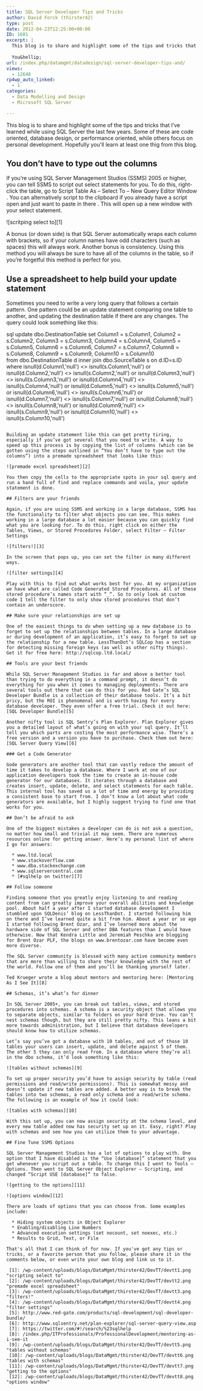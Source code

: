 ```yaml
---
title: SQL Server Developer Tips and Tricks
author: David Forck (thirster42)
type: post
date: 2012-04-23T12:25:00+00:00
ID: 1601
excerpt: |
  This blog is to share and highlight some of the tips and tricks that I’ve learned while using SQL Server the last few years.  Some of these are code oriented, database design,  or performance oriented, while others focus on personal development. 
  
  You&hellip;
url: /index.php/datamgmt/datadesign/sql-server-developer-tips-and/
views:
  - 12648
rp4wp_auto_linked:
  - 1
categories:
  - Data Modelling and Design
  - Microsoft SQL Server

---
```

This blog is to share and highlight some of the tips and tricks that I’ve learned while using SQL Server the last few years. Some of these are code oriented, database design, or performance oriented, while others focus on personal development. Hopefully you'll learn at least one thig from this blog.

## You don’t have to type out the columns

If you’re using SQL Server Management Studios (SSMS) 2005 or higher, you can tell SSMS to script out select statements for you. To do this, right-click the table, go to Script Table As – Select To – New Query Editor Window . You can alternatively script to the clipboard if you already have a script open and just want to paste in there . This will open up a new window with your select statement. 

![scritping select to][1]

A bonus (or down side) is that SQL Server automatically wraps each column with brackets, so if your column names have odd characters (such as spaces) this will always work. Another bonus is consistency. Using this method you will always be sure to have all of the columns in the table, so if you’re forgetful this method is perfect for you.

## Use a spreadsheet to help build your update statement

Sometimes you need to write a very long query that follows a certain pattern. One pattern could be an update statement comparing one table to another, and updating the destination table if there are any changes. The query could look something like this:

sql
update dbo.DestinationTable
set
	Column1 = s.Column1,
	Column2 = s.Column2,
	Column3 = s.Column3,
	Column4 = s.Column4,
	Column5 = s.Column5,
	Column6 = s.Column6,
	Column7 = s.Column7,
	Column8 = s.Column8,
	Column9 = s.Column9,
	Column10 = s.Column10	
from dbo.DestinationTable d
	inner join dbo.SourceTable s
		on d.ID=s.ID	
where
	isnull(d.Column1,'null') <> isnull(s.Column1,'null')	or
	isnull(d.Column2,'null') <> isnull(s.Column2,'null')	or
	isnull(d.Column3,'null') <> isnull(s.Column3,'null')	or
	isnull(d.Column4,'null') <> isnull(s.Column4,'null')	or
	isnull(d.Column5,'null') <> isnull(s.Column5,'null')	or
	isnull(d.Column6,'null') <> isnull(s.Column6,'null')	or
	isnull(d.Column7,'null') <> isnull(s.Column7,'null')	or
	isnull(d.Column8,'null') <> isnull(s.Column8,'null')	or
	isnull(d.Column9,'null') <> isnull(s.Column9,'null')	or
	isnull(d.Column10,'null') <> isnull(s.Column10,'null')
```

Building an update statement like this can get pretty tiring, especially if you’ve got several that you need to write. A way to speed up this process is by copying the list of columns (which can be gotten using the steps outlined in “You don’t have to type out the columns”) into a premade spreadsheet that looks like this:

![premade excel spreadsheet][2]

You then copy the cells to the appropriate spots in your sql query and run a hand full of find and replace commands and voila, your update statement is done.

## Filters are your friends

Again, if you are using SSMS and working in a large database, SSMS has the functionality to filter what objects you can see. This makes working in a large database a lot easier because you can quickly find what you are looking for. To do this, right click on either the Tables, Views, or Stored Procedures Folder, select Filter – Filter Settings

![filters!][3]

In the screen that pops up, you can set the filter in many different ways.

![filter settings][4]

Play with this to find out what works best for you. At my organization we have what are called Code Generated Stored Procedures. All of these stored procedure’s names start with “_”. So to only look at custom code I tell the filter to only show stored procedures that don’t contain an underscore.

## Make sure your relationships are set up

One of the easiest things to do when setting up a new database is to forget to set up the relationships between tables. In a large database or during development of an application, it’s easy to forget to set up the relationship for a new table. LessThanDot’s SQLCop has a section for detecting missing foreign keys (as well as other nifty things). Get it for free here: http://sqlcop.ltd.local/

## Tools are your best friends

While SQL Server Management Studios is far and above a better tool than trying to do everything in a command prompt, it doesn’t do everything for you when it comes to managing deployments. There are several tools out there that can do this for you. Red Gate’s SQL Developer Bundle is a collection of their database tools. It’s a bit pricy, but the ROI is phenomenal and is worth having for every database developer. They even offer a free trial. Check it out here: [SQL Developer Bundle][5]

Another nifty tool is SQL Sentry’s Plan Explorer. Plan Explorer gives you a detailed layout of what’s going on with your sql query. It’ll tell you which parts are costing the most performance wise. There’s a free version and a version you have to purchase. Check them out here: [SQL Server Query View][6]

### Get a Code Generator

Gode generators are another tool that can vastly reduce the amount of time it takes to develop a database. Where I work at one of our application developers took the time to create an in-house code generator for our databases. It iterates through a database and creates insert, update, delete, and select statements for each table. This internal tool has saved us a lot of time and energy by providing a consistent base to start from. I don’t know a lot about what code generators are available, but I highly suggest trying to find one that works for you.

## Don’t be afraid to ask

One of the biggest mistakes a developer can do is not ask a question, no matter how small and trivial it may seem. There are numerous resources online for getting answer. Here’s my personal list of where I go for answers:

  * www.ltd.local
  * www.stackoverflow.com
  * www.dba.stackexchange.com
  * www.sqlservercentral.com
  * [#sqlhelp on twitter][7]

## Follow someone

Finding someone that you greatly enjoy listening to and reading content from can greatly improve your overall abilities and knowledge pool. About half a year after I started database development I stumbled upon SQLDenis’ blog on LessThanDot. I started following him on there and I’ve learned quite a bit from him. About a year or so ago I started following Brent Ozar, and I’ve learned more about the hardware side of SQL Server and other DBA features than I would have otherwise. Now that Kendra Little and Jeremiah Peschka are blogging for Brent Ozar PLF, the blogs on www.brentozar.com have become even more diverse.

The SQL Server community is blessed with many active community members that are more than willing to share their knowledge with the rest of the world. Follow one of them and you’ll be thanking yourself later.

Ted Krueger wrote a blog about mentors and mentoring here: [Mentoring As I See It][8]

## Schemas, it’s what’s for dinner

In SQL Server 2005+, you can break out tables, views, and stored procedures into schemas. A schema is a security object that allows you to separate objects, similar to folders on your hard drive. You can’t nest schemas though, but they are still pretty nifty. This leans a bit more towards administration, but I believe that database developers should know how to utilize schemas.

Let’s say you’ve got a database with 10 tables, and out of those 10 tables your users can insert, update, and delete against 5 of them. The other 5 they can only read from. In a database where they’re all in the dbo schema, it’d look something like this:

![tables without schemas][9]

To set up proper security you’d have to assign security by table (read permissions and read/write permissions). This is somewhat messy and doesn’t update if new tables are added. A better way is to break the tables into two schemas, a read only schema and a read/write schema. The following is an example of how it could look:

![tables with schemas][10]

With this set up, you can now assign security at the schema level, and every new table added now has security set up on it. Easy, right? Play with schemas and see how you can utilize them to your advantage.

## Fine Tune SSMS Options

SQL Server Management Studios has a lot of options to play with. One option that I have disabled is the “Use [database]” statement that you get whenever you script out a table. To change this I went to Tools – Options. Then went to SQL Server Object Explorer – Scripting, and changed “Script USE [database]” to false.

![getting to the options][11]

![options window][12]

There are loads of options that you can choose from. Some examples include:

  * Hiding system objects in Object Explorer
  * Enabling/disabling Line Numbers
  * Advanced execution settings (set nocount, set noexec, etc.)
  * Results to Grid, Text, or File

That's all that I can think of for now. If you've got any tips or tricks, or a favorite person that you follow, please share it in the comments below, or even write your own blog and link us to it.

 [1]: /wp-content/uploads/blogs/DataMgmt/thirster42/DevTT/devtt1.png "scripting select to"
 [2]: /wp-content/uploads/blogs/DataMgmt/thirster42/DevTT/devtt2.png "premade excel spreadsheet"
 [3]: /wp-content/uploads/blogs/DataMgmt/thirster42/DevTT/devtt3.png "filters!"
 [4]: /wp-content/uploads/blogs/DataMgmt/thirster42/DevTT/devtt4.png "filter settings"
 [5]: http://www.red-gate.com/products/sql-development/sql-developer-bundle/
 [6]: http://www.sqlsentry.net/plan-explorer/sql-server-query-view.asp
 [7]: https://twitter.com/#!/search/%23sqlhelp
 [8]: /index.php/ITProfessionals/ProfessionalDevelopment/mentoring-as-i-see-it
 [9]: /wp-content/uploads/blogs/DataMgmt/thirster42/DevTT/devtt5.png "tables without schemas"
 [10]: /wp-content/uploads/blogs/DataMgmt/thirster42/DevTT/devtt6.png "tables with schemas"
 [11]: /wp-content/uploads/blogs/DataMgmt/thirster42/DevTT/devtt7.png "getting to the options"
 [12]: /wp-content/uploads/blogs/DataMgmt/thirster42/DevTT/devtt8.png "options window"